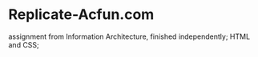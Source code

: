 # Replicate-Acfun.com
assignment from Information Architecture, finished independently;
HTML and CSS;
